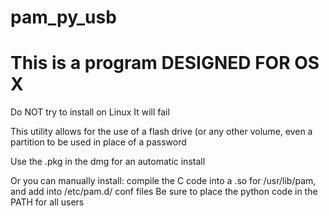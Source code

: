 # pam_py_usb

# This is a program DESIGNED FOR OS X
Do NOT try to install on Linux
It will fail

This utility allows for the use of a flash drive (or any other volume, even a partition
to be used in place of a password

Use the .pkg in the dmg for an automatic install

Or you can manually install:
compile the C code into a .so for /usr/lib/pam, and add into /etc/pam.d/ conf files
Be sure to place the python code in the PATH for all users

